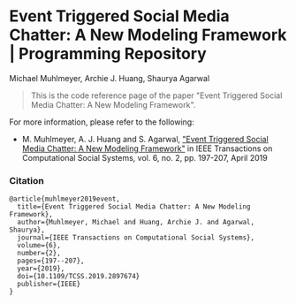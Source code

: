 # Event Triggered Social Media Chatter: A New Modeling Framework | Programming Repository
Michael Muhlmeyer, Archie J. Huang, Shaurya Agarwal

>This is the code reference page of the paper "Event Triggered Social Media Chatter: A New Modeling Framework". 
>    

For more information, please refer to the following: 

  - M. Muhlmeyer, A. J. Huang and S. Agarwal, ["Event Triggered Social Media Chatter: A New Modeling Framework"](https://ieeexplore.ieee.org/document/8654733) in IEEE Transactions on Computational Social Systems, vol. 6, no. 2, pp. 197-207, April 2019

### Citation
    @article{muhlmeyer2019event,    
      title={Event Triggered Social Media Chatter: A New Modeling Framework},    
      author={Muhlmeyer, Michael and Huang, Archie J. and Agarwal, Shaurya},    
      journal={IEEE Transactions on Computational Social Systems},    
      volume={6},    
      number={2},    
      pages={197--207},    
      year={2019}, 
      doi={10.1109/TCSS.2019.2897674}
      publisher={IEEE}    
    }

